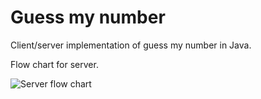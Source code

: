 # Guess my number

Client/server implementation of guess my number in Java.

Flow chart for server.

![Server flow
chart](https://raw.github.com/pinne/guessmynumber/master/state_server.png)


